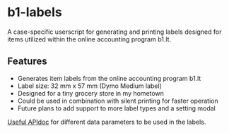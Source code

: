 # b1-labels
A case-specific userscript for generating and printing labels designed for items utilized within the online accounting program b1.lt.
## Features
- Generates item labels from the online accounting program b1.lt
- Label size: 32 mm x 57 mm (Dymo Medium label)
- Designed for a tiny grocery store in my hometown
- Could be used in combination with silent printing for faster operation
- Future plans to add support to more label types and a setting modal 

[Useful APIdoc](https://www.b1.lt/doc/api#api-reference-book-items-create) for different data parameters to be used in the labels.